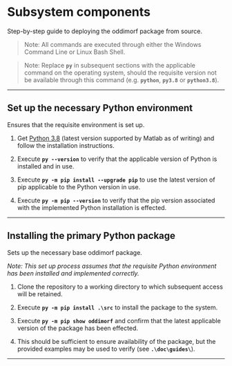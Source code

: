 # Subsystem components
Step-by-step guide to deploying the oddimorf package from source.

> Note: All commands are executed through either the Windows Command Line or Linux Bash Shell.

> Note: Replace **``py``** in subsequent sections with the applicable command on the operating system, should the requisite version not be available through this command (e.g. **``python``**, **``py3.8``** or **``python3.8``**).
---

## Set up the necessary Python environment
Ensures that the requisite environment is set up.

1. Get [Python 3.8](https://www.python.org/downloads/release/python-380/) (latest version supported by Matlab as of writing) and follow the installation instructions.

2. Execute **``py --version``** to verify that the applicable version of Python is installed and in use.

3. Execute **``py -m pip install --upgrade pip``** to use the latest version of pip applicable to the Python version in use.

4. Execute **``py -m pip --version``** to verify that the pip version associated with the implemented Python installation is effected.
---

## Installing the primary Python package
Sets up the necessary base oddimorf package.

_Note: This set up process assumes that the requisite Python environment has been installed and implemented correctly._

1. Clone the repository to a working directory to which subsequent access will be retained.

2. Execute **``py -m pip install .\src``** to install the package to the system.

3. Execute **``py -m pip show oddimorf``** and confirm that the latest applicable version of the package has been effected.

4. This should be sufficient to ensure availability of the package, but the provided examples may be used to verify (see **``.\doc\guides\``**).
---
